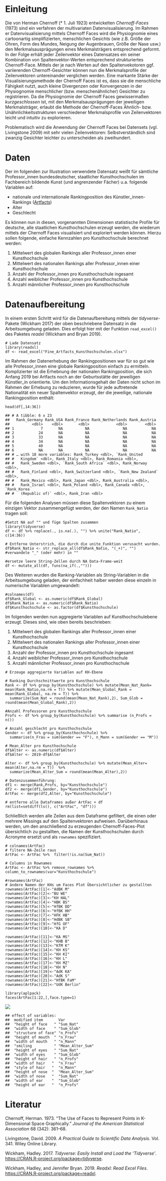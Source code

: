 Einleitung
==========

Die von Herman Chernoff (\* 1. Juli 1923) entwickelten *Chernoff-Faces*
(1973) sind ein verfahren der multivariaten Datenvisualisierung. Im
Rahmen er Datenvisualisierung mittels Chernoff Faces wird die
Physiognomie eines cartoonartig simplifizierten, menschlichen Gesichts
(wie z.B. Größe der Ohren, Form des Mundes, Neigung der Augenbrauen,
Größe der Nase usw.) den Merkmalsausprägungen eines Merkmalsträgers
entsprechend geformt. In der Folge erhält jeder Zeilenvektor eines
Datensatzes ein seiner Kombination von Spaltenvektor-Werten entsprechend
strukturiertes Chernoff-Face. Mittels der je nach Werten auf den
Spaltenvekotoren ggf. variierenden Chernoff-Gesichter können nun die
Merkmalsprofile der Zeilenvektoren untereinander verglichen werden. Eine
markante Stärke der Visualisierungsmethode der Chernoff Faces ist es,
dass sie die menschliche Fähigkeit nutzt, auch kleine Divergenzen oder
Konvergenzen in der Physiognomie menschlicher (bzw. menschenähnlicher)
Gesichter zu registrieren. Da die Physiognomie der Chernoff Faces
gewissermaßen *kurzgeschlossen* ist, mit den Merkmalsausprägungen der
jeweiligen Merkmalsträger, erlaubt die Methode der Chernoff-Faces
Ähnlich- bzw. Unähnlichkeitsstrukturen verschiedener Merkmalsprofile von
Zeilenvektoren leicht und intuitiv zu explorieren.

Problematisch wird die Anwendung der Chernoff Faces bei Datensets (vgl.
Livingstone 2009) mit sehr vielen Zeilenvektoren: Selbstverständlich
sind zwanzig Gesichter leichter zu unterscheiden als zweihundert.

Daten
=====

Der im folgenden zur Illustration verwendete Datensatz weißt für
sämtliche Professor\_innen bundesdeutscher, staatlicher Kunsthochschulen
im Fachbereich bildende Kunst (und angrenzender Fächer) u.a. folgende
Variablen auf:

-   nationale und internationale Rankingposition des
    Künstler\_innen-Rankings ([Artfacts](https://artfacts.net/))
-   Alter
-   Geschlecht

Es können nun in diesen, vorgenannten Dimensionen statistische Profile
für deutsche, alle staatlichen Kunsthochschulen erzeugt werden, die
wiederum mittels der Chernoff Faces visualisiert und exploriert werden
können. Hierzu sollen folgende, einfache Kennzahlen pro Kunsthochschule
berechnet werden:

1.  Mittelwert des globalen Rankings aller Professor\_innen einer
    Kunsthochschule
2.  Mittelwert des nationalen Rankings aller Professor\_innen einer
    Kunsthochschule
3.  Anzahl der Professor\_innen pro Kunsthochschule ingesamt
4.  Anzahl weiblicher Professor\_innen pro Kunsthochschule
5.  Anzahl männlicher Professor\_innen pro Kunsthochschule

Datenaufbereitung
=================

In einem ersten Schritt wird für die Datenaufbereitung mittels der
*tidyverse*-Pakete (Wickham 2017) der oben beschriebene Datensatz in die
Arbeitsumgebung geladen. Dies erfolgt hier mit der Funktion
`read_excel()` des Paketes *readxl* (Wickham and Bryan 2019).

    # Lade Datensatz
    library(readxl)
    df <- read_excel("Fine_Artfacts_Kunsthochschulen.xlsx")

Im Rahmen der Datenerhebung der Rankingpositionen war für so gut wie
alle Professor\_innen eine globale Rankingposition einfach zu ermitteln.
Komplizierter ist die Erhebnung der nationalen Rankingposition, die sich
Anfang 2019 bei Artfacts noch an der Geburtsstätte der jeweiligen
Künstler\_in orientierte. Um den Informationsgehalt der Daten nicht
schon im Rahmen der Erhebung zu reduzieren, wurde für jede auftretende
Nationalität ein neuer Spaltenvektor erzeugt, der die jeweilige,
nationale Rankingposition enthält:

    head(df[,14:36])

    ## # A tibble: 6 x 23
    ##   Rank_Germany Rank_USA Rank_France Rank_Netherlands Rank_Austria
    ##          <dbl>    <dbl>       <dbl>            <dbl>        <dbl>
    ## 1            7       NA          NA               NA           NA
    ## 2           24       NA          NA               NA           NA
    ## 3           33       NA          NA               NA           NA
    ## 4           34       NA          NA               NA           NA
    ## 5           40       NA          NA               NA           NA
    ## 6           NA       NA          NA               NA           NA
    ## # … with 18 more variables: Rank_Turkey <dbl>, `Rank_United
    ## #   Kingdom` <dbl>, Rank_Italy <dbl>, Rank_Romania <dbl>,
    ## #   Rank_Sweden <dbl>, `Rank_South Africa` <dbl>, Rank_Norway <dbl>,
    ## #   Rank_Finland <dbl>, Rank_Switzerland <dbl>, `Rank_New Zealand` <dbl>,
    ## #   Rank_Mexico <dbl>, Rank_Japan <dbl>, Rank_Australia <dbl>,
    ## #   Rank_Israel <dbl>, Rank_Poland <dbl>, Rank_Canada <dbl>, `Rank_Korea
    ## #   (Republic of)` <dbl>, Rank_Iran <dbl>

Für die folgenden Analysen müssen diese Spaltenvektoren zu einem
einzigen Vektor zusammengefügt werden, der den Namen `Rank_Natio` tragen
soll:

    #Setzt NA auf "" und füge Spalten zusammen
    library(tidyverse)
    df <- df %>% replace(., is.na(.), "") %>% unite("Rank_Natio", c(14:36))

    # Entferne Unterstrich, die durch die unite_Funktion verusacht wurden.
    df$Rank_Natio <- str_replace_all(df$Rank_Natio, "(_+)", "") #verwandele "_" (oder mehr) in ""

    #ersetze leere String-Zellen durch NA Data-Frame-weit
    df <- mutate_all(df, funs(na_if(.,"")))

Des Weiteren wurden die Ranking-Variablen als String-Variablen in die
Arbeitsumgebung geladen, der einfachheit halber werden diese einzeln in
numerische Variablen umgewandelt:

    #colnames(df)
    df$Rank_Global <- as.numeric(df$Rank_Global)
    df$Rank_Natio <- as.numeric(df$Rank_Natio)
    df$Kunsthochschule <- as.factor(df$Kunsthochschule)

Im folgenden werden nun aggregierte Variablen auf Kunsthochschulebene
erzeugt. Dieses sind, wie oben bereits beschrieben:

1.  Mittelwert des globalen Rankings aller Professor\_innen einer
    Kunsthochschule
2.  Mittelwert des nationalen Rankings aller Professor\_innen einer
    Kunsthochschule
3.  Anzahl der Professor\_innen pro Kunsthochschule ingesamt
4.  Anzahl weiblicher Professor\_innen pro Kunsthochschule
5.  Anzahl männlicher Professor\_innen pro Kunsthochschule

<!-- -->

    # Erzeuge aggregierte Variablen auf KH-Ebene

    # Ranking Durchschnittwerte pro Kunsthochschule
    Rank <- df %>% group_by(Kunsthochschule) %>% mutate(Mean_Nat_Rank= mean(Rank_Natio,na.rm = T)) %>% mutate(Mean_Global_Rank = mean(Rank_Global, na.rm = T)) %>%
      summarize(Sum_Nat = round(mean(Mean_Nat_Rank),2), Sum_Glob = round(mean(Mean_Global_Rank),2))

    #Anzahl Professoren pro Kunsthochschule
    Profs <- df %>% group_by(Kunsthochschule) %>% summarise (n_Profs = n())

    # Anzahl geschlecht pro Kunsthochschule
    Gender <- df %>% group_by(Kunsthochschule) %>%
      summarise(n_Frau = sum(Gender == "F"), n_Mann = sum(Gender == "M")) 

    # Mean_Alter pro Kunsthochschule
    df$Alter <- as.numeric(df$Alter)
    df$Alter <- 2019-df$Alter
     
    Alter <- df %>% group_by(Kunsthochschule) %>% mutate(Mean_Alter= mean(Alter,na.rm = T))  %>%  
      summarize(Mean_Alter_Sum = round(mean(Mean_Alter),2))   

    # Datenzusammenführung:
    df1 <- merge(Rank,Profs, by="Kunsthochschule")
    df2 <- merge(df1,Gender, by="Kunsthochschule")
    ArtFac <- merge(df2,Alter, by="Kunsthochschule")

    # entferne alle Dataframes außer ArtFac + df
    rm(list=setdiff(ls(), c("ArtFac", "df")))

Schließlich werden alle Zeilen aus dem Dataframe gefiltert, die einen
oder mehrere Missings auf den Spaltenvektoren aufweisen. Darüberhinaus
werden, um den anschließend zu erzeugenden Chernoff-Faces-Plot
übersichtlich zu gestallten, die Namen der Kunsthochschulen durch
Acronyme ersetzt und als `rownames` spezifiziert.

    # colnames(ArtFac)
    # filtere NA-Zeile raus
    ArtFac <- ArtFac %>%  filter(!is.na(Sum_Nat))

    # Columns in Rownames
    ArtFac <- ArtFac %>% remove_rownames %>% column_to_rownames(var="Kunsthochschule")

    #rownames(ArtFac)
    # ändere Namen der KHs um Faces Plot Übersichtlicher zu gestallten
    rownames(ArtFac)[1]<-"AdBK M"
    rownames(ArtFac)[2]<-"BU WE"
    rownames(ArtFac)[3]<-"KH HAL"
    rownames(ArtFac)[4]<-"HBK BS"
    rownames(ArtFac)[5]<-"HfBK DD"
    rownames(ArtFac)[6]<-"HfBK HH"
    rownames(ArtFac)[7]<-"HFK HB"
    rownames(ArtFac)[8]<-"HdBK SB"
    rownames(ArtFac)[9]<-"HfG OF"
    rownames(ArtFac)[10]<-"KA D"

    rownames(ArtFac)[11]<-"KA MS" 
    rownames(ArtFac)[12]<-"KHB B" 
    rownames(ArtFac)[13]<-"KfM K" 
    rownames(ArtFac)[14]<-"KH KS" 
    rownames(ArtFac)[15]<-"KH KI" 
    rownames(ArtFac)[16]<-"KH L" 
    rownames(ArtFac)[17]<-"KH MZ" 
    rownames(ArtFac)[18]<-"KH N" 
    rownames(ArtFac)[19]<-"AdK KA" 
    rownames(ArtFac)[20]<-"AdK S" 
    rownames(ArtFac)[21]<-"HfBK FaM" 
    rownames(ArtFac)[22]<-"UdK Berlin" 

    library(aplpack)
    faces(ArtFac[1:22,],face.type=1)

![](Chernoff_files/figure-markdown_strict/unnamed-chunk-4-1.png)

    ## effect of variables:
    ##  modified item       Var             
    ##  "height of face   " "Sum_Nat"       
    ##  "width of face    " "Sum_Glob"      
    ##  "structure of face" "n_Profs"       
    ##  "height of mouth  " "n_Frau"        
    ##  "width of mouth   " "n_Mann"        
    ##  "smiling          " "Mean_Alter_Sum"
    ##  "height of eyes   " "Sum_Nat"       
    ##  "width of eyes    " "Sum_Glob"      
    ##  "height of hair   " "n_Profs"       
    ##  "width of hair   "  "n_Frau"        
    ##  "style of hair   "  "n_Mann"        
    ##  "height of nose  "  "Mean_Alter_Sum"
    ##  "width of nose   "  "Sum_Nat"       
    ##  "width of ear    "  "Sum_Glob"      
    ##  "height of ear   "  "n_Profs"

Literatur
=========

Chernoff, Herman. 1973. “The Use of Faces to Represent Points in
K-Dimensional Space Graphically.” *Journal of the American Statistical
Association* 68 (342): 361–68.

Livingstone, David. 2009. *A Practical Guide to Scientific Data
Analysis*. Vol. 341. Wiley Online Library.

Wickham, Hadley. 2017. *Tidyverse: Easily Install and Load the
’Tidyverse’*. <https://CRAN.R-project.org/package=tidyverse>.

Wickham, Hadley, and Jennifer Bryan. 2019. *Readxl: Read Excel Files*.
<https://CRAN.R-project.org/package=readxl>.
